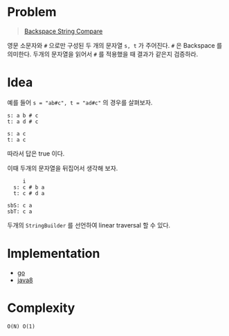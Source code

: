 # Problem

> [Backspace String Compare](https://leetcode.com/problems/backspace-string-compare/)

영문 소문자와 `#` 으로만 구성된 두 개의 문자열 `s, t` 가 주어진다.
`#` 은 Backspace 를 의미한다. 두개의 문자열을 읽어서 `#` 를
적용했을 때 결과가 같은지 검증하라.

# Idea

예를 들어 `s = "ab#c", t = "ad#c"` 의 경우를 살펴보자.

```
s: a b # c
t: a d # c

s: a c
t: a c
```

따라서 답은 true 이다.

이때 두개의 문자열을 뒤집어서 생각해 보자.

```
     i
  s: c # b a
  t: c # d a

sbS: c a
sbT: c a
```

두개의 `StringBuilder` 를 선언하여 linear traversal 할 수 있다.

# Implementation

* [go](a.go)
* [java8](MainApp.java)

# Complexity

```
O(N) O(1)
```
